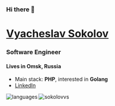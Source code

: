 ### Hi there 👋

# [Vyacheslav Sokolov](https://sokolovvs.github.io/)
### Software Engineer
#### Lives in Omsk, Russia

- Main stack: **PHP**, interested in **Golang**
- [LinkedIn](https://www.linkedin.com/in/sokolovvs)

<p>
  &nbsp;
  <img align="left" src="https://github-readme-stats.vercel.app/api/top-langs/?username=sokolovvs&layout=compact&langs_count=10&hide=html,jupyter%20notebook,css,scss,blade,twig,mako,makefile,javascript" alt="languages" />
  <img align="left" src="https://github-readme-stats.vercel.app/api?username=sokolovvs&show_icons=true" alt="sokolovvs" />
</p>
